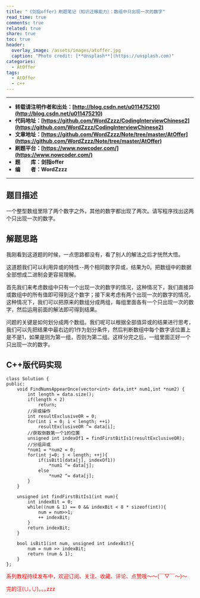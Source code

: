 ```yaml
---
title: "《剑指offer》刷题笔记（知识迁移能力）：数组中只出现一次的数字"
read_time: true
comments: true
related: true
share: true
toc: true
header:
  overlay_image: /assets/images/atoffer.jpg
  caption: "Photo credit: [**Unsplash**](https://unsplash.com)"
categories:
  - AtOffer
tags:
  - AtOffer
  - c++
---
```


----------

- **转载请注明作者和出处：[http://blog.csdn.net/u011475210](http://blog.csdn.net/u011475210)**
- **代码地址：[https://github.com/WordZzzz/CodingInterviewChinese2](https://github.com/WordZzzz/CodingInterviewChinese2)**
- **文章地址：[https://github.com/WordZzzz/Note/tree/master/AtOffer](https://github.com/WordZzzz/Note/tree/master/AtOffer)**
- **刷题平台：[https://www.nowcoder.com/](https://www.nowcoder.com/)**
- **题&emsp;&emsp;库：剑指offer**
- **编&emsp;&emsp;者：WordZzzz**

----------

## 题目描述

一个整型数组里除了两个数字之外，其他的数字都出现了两次。请写程序找出这两个只出现一次的数字。

## 解题思路

我刚看到这道题的时候，一点思路都没有，看了别人的解法之后才恍然大悟。

这道题我们可以利用异或的特性--两个相同数字异或，结果为0。把数组中的数据全部想成二进制会更容易理解。

首先我们来考虑数组中只有一个出现一次的数字的情况，这种情况下，我们直接异或数组中的所有值即可得到这个数字；接下来考虑有两个出现一次的数字的情况，这种情况下，我们可以把原来的数组分成两组，每组里面各有一个只出现一次的数字，然后运用前面的解法即可得到结果。

问题的关键是如何划分成两个数组。我们呢可以根据全部值异或的结果进行思考，我们可以先把结果中最右边的1作为划分条件，然后判断数组中每个数字该位置上是不是1，如果是则为第一组，否则为第二组。这样分完之后，一组里面正好一个只出现一次的数字。

## C++版代码实现

```
class Solution {
public:
    void FindNumsAppearOnce(vector<int> data,int* num1,int *num2) {
        int length = data.size();
        if(length < 2)
            return;
        //异或操作
        int resultExclusiveOR = 0;
        for(int i = 0; i < length; ++i)
            resultExclusiveOR ^= data[i];
        //获取倒数第一个1的位置
        unsigned int indexOf1 = findFirstBitIs1(resultExclusiveOR);
        //分组异或
        *num1 = *num2 = 0;
        for(int j=0; j < length; ++j){
            if(isBit1(data[j], indexOf1))
                *num1 ^= data[j];
            else
                *num2 ^= data[j];
        }
    }
    
    unsigned int findFirstBitIs1(int num){
        int indexBit = 0;
        while((num & 1) == 0 && indexBit < 8 * sizeof(int)){
            num = num>>1;
            ++ indexBit;
        }
        return indexBit;
    }
    
    bool isBit1(int num, unsigned int indexBit){
        num = num >> indexBit;
        return (num & 1);
    }
};
```

<span style="color: red">系列教程持续发布中，欢迎订阅、关注、收藏、评论、点赞哦～～(￣▽￣～)～</span>

<span style="color: red">完的汪(∪｡∪)｡｡｡zzz</span>
